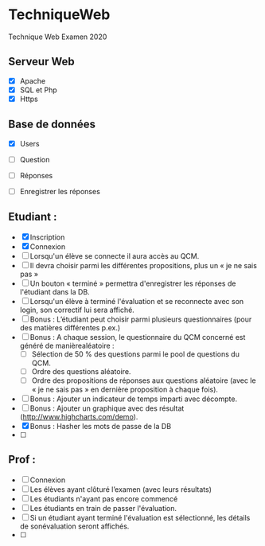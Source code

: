 # TechniqueWeb
Technique Web Examen 2020

## Serveur Web
- [X] Apache
- [X] SQL et Php
- [X] Https

## Base de données 
- [X] Users
- [ ] Question
- [ ] Réponses
- [ ] Enregistrer les réponses


## Etudiant  :
- [X]  Inscription
- [X]  Connexion
- [ ]  Lorsqu'un élève se connecte il aura accès au QCM. 
- [ ]  Il devra choisir parmi les différentes propositions, plus un « je ne sais pas »
- [ ]  Un bouton « terminé » permettra d'enregistrer les réponses de l'étudiant dans la DB.
- [ ]  Lorsqu'un élève à terminé l'évaluation et se reconnecte avec son login, son correctif lui sera affiché.
- [ ]  Bonus : L’étudiant peut choisir parmi plusieurs questionnaires (pour des matières différentes p.ex.)
- [ ]  Bonus : A chaque session, le questionnaire du QCM concerné est généré de manièrealéatoire : 
    - [ ] Sélection de 50 % des questions parmi le pool de questions du QCM.
    - [ ] Ordre des questions aléatoire.
    - [ ] Ordre des propositions de réponses aux questions aléatoire (avec le « je ne sais pas » en dernière proposition à chaque fois).
- [ ]  Bonus : Ajouter un indicateur de temps imparti avec décompte.
- [ ]  Bonus : Ajouter un graphique avec des résultat (http://www.highcharts.com/demo).
- [X]  Bonus : Hasher les mots de passe de la DB
- [ ] 

## Prof :
- [ ]  Connexion
- [ ]  Les élèves ayant clôturé l’examen (avec leurs résultats)
- [ ]  Les étudiants n'ayant pas encore commencé
- [ ]  Les étudiants en train de passer l'évaluation. 
- [ ]  Si un étudiant ayant terminé l'évaluation est sélectionné, les détails de sonévaluation seront affichés.
- [ ] 
